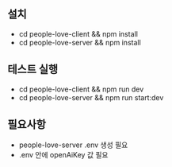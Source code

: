 ## 설치
- cd people-love-client && npm install
- cd people-love-server && npm install

## 테스트 실행
- cd people-love-client && npm run dev
- cd people-love-server && npm run start:dev

## 필요사항
- people-love-server .env 생성 필요
- .env 안에 openAiKey 값 필요